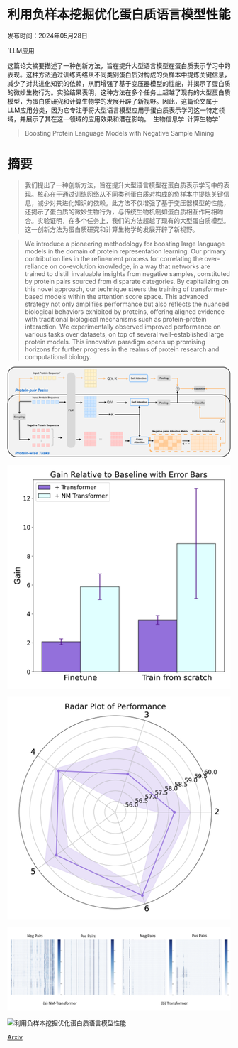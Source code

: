 # 利用负样本挖掘优化蛋白质语言模型性能

发布时间：2024年05月28日

`LLM应用

这篇论文摘要描述了一种创新方法，旨在提升大型语言模型在蛋白质表示学习中的表现。这种方法通过训练网络从不同类别蛋白质对构成的负样本中提炼关键信息，减少了对共进化知识的依赖，从而增强了基于变压器模型的性能，并揭示了蛋白质的微妙生物行为。实验结果表明，这种方法在多个任务上超越了现有的大型蛋白质模型，为蛋白质研究和计算生物学的发展开辟了新视野。因此，这篇论文属于LLM应用分类，因为它专注于将大型语言模型应用于蛋白质表示学习这一特定领域，并展示了其在这一领域的应用效果和潜在影响。` `生物信息学` `计算生物学`

> Boosting Protein Language Models with Negative Sample Mining

# 摘要

> 我们提出了一种创新方法，旨在提升大型语言模型在蛋白质表示学习中的表现。核心在于通过训练网络从不同类别蛋白质对构成的负样本中提炼关键信息，减少对共进化知识的依赖。此方法不仅增强了基于变压器模型的性能，还揭示了蛋白质的微妙生物行为，与传统生物机制如蛋白质相互作用相吻合。实验证明，在多个任务上，我们的方法超越了现有的大型蛋白质模型。这一创新方法为蛋白质研究和计算生物学的发展开辟了新视野。

> We introduce a pioneering methodology for boosting large language models in the domain of protein representation learning. Our primary contribution lies in the refinement process for correlating the over-reliance on co-evolution knowledge, in a way that networks are trained to distill invaluable insights from negative samples, constituted by protein pairs sourced from disparate categories. By capitalizing on this novel approach, our technique steers the training of transformer-based models within the attention score space. This advanced strategy not only amplifies performance but also reflects the nuanced biological behaviors exhibited by proteins, offering aligned evidence with traditional biological mechanisms such as protein-protein interaction. We experimentally observed improved performance on various tasks over datasets, on top of several well-established large protein models. This innovative paradigm opens up promising horizons for further progress in the realms of protein research and computational biology.

![利用负样本挖掘优化蛋白质语言模型性能](../../../paper_images/2405.17902/x1.png)

![利用负样本挖掘优化蛋白质语言模型性能](../../../paper_images/2405.17902/x2.png)

![利用负样本挖掘优化蛋白质语言模型性能](../../../paper_images/2405.17902/x3.png)

![利用负样本挖掘优化蛋白质语言模型性能](../../../paper_images/2405.17902/x4.png)

![利用负样本挖掘优化蛋白质语言模型性能](../../../paper_images/2405.17902/x5.png)

[Arxiv](https://arxiv.org/abs/2405.17902)